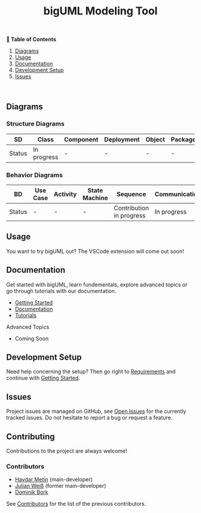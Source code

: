 <h1 align="center">bigUML Modeling Tool</h1>

<br />

**📖 Table of Contents**

1. [Diagrams](#diagrams)
2. [Usage](#usage)
3. [Documentation](#documentation)
4. [Development Setup](#development-setup)
5. [Issues](#issues)

<br />

## Diagrams

### Structure Diagrams

| SD     | Class       | Component | Deployment | Object | Package | Profile | Composite |
| ------ | ----------- | --------- | ---------- | ------ | ------- | ------- | --------- |
| Status | In progress | -         | -          | -      | -       | -       | -         |

### Behavior Diagrams

| BD     | Use Case | Activity | State Machine | Sequence                 | Communication | Interaction | Timing |
| ------ | -------- | -------- | ------------- | ------------------------ | ------------- | ----------- | ------ |
| Status | -        | -        | -             | Contribution in progress | In progress   | -           | -      |

## Usage

You want to try bigUML out? The VSCode extension will come out soon!

## Documentation

Get started with bigUML, learn fundementals, explore advanced topics or go through tutorials with our documentation.

- [Getting Started](https://github.com/borkdominik/bigUML/docs/GettingStarted.md)
- [Documentation](https://github.com/borkdominik/bigUML/docs/README.md)
- [Tutorials](https://github.com/borkdominik/bigUML/docs/tutorial/Tutorial.md)

Advanced Topics

- Coming Soon

## Development Setup

Need help concerning the setup? Then go right to [Requirements](https://github.com/borkdominik/bigUML/docs/Requirements.md) and continue with [Getting Started](https://github.com/borkdominik/bigUML/docs/GettingStarted.md).

## Issues

Project issues are managed on GitHub, see [Open Issues](https://github.com/borkdominik/bigUML/issues) for the currently tracked issues. Do not hesitate to report a bug or request a feature.

## Contributing

Contributions to the project are always welcome!

### Contributors

- [Haydar Metin](https://github.com/haydar-metin) (main-developer)
- [Julian Weiß](https://github.com/deweiiss) (former main-developer)
- [Dominik Bork](https://github.com/borkdominik)

See [Contributors](https://github.com/borkdominik/bigUML/docs/Contributors.md) for the list of the previous contributors.
